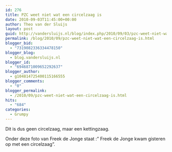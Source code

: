 ```yaml
---
id: 276
title: PZC weet niet wat een circelzaag is
date: 2010-09-03T11:45:00+00:00
author: Theo van der Sluijs
layout: post
guid: http://vandersluijs.nl/blog/index.php/2010/09/03/pzc-weet-niet-wat-een-circelzaag-is/
permalink: /blog/2010/09/pzc-weet-niet-wat-een-circelzaag-is.html
blogger_bid:
  - "7319082336334478150"
blogger_blog:
  - blog.vandersluijs.nl
blogger_id:
  - "6946871009652292637"
blogger_author:
  - g104814725400115166555
blogger_comments:
  - "0"
blogger_permalink:
  - /2010/09/pzc-weet-niet-wat-een-circelzaag-is.html
hits:
  - "684"
categories:
  - Grumpy
---
```

Dit is dus geen circelzaag, maar een kettingzaag.

Onder deze foto van Freek de Jonge staat :” Freek de Jonge kwam gisteren op met een circelzaag”.